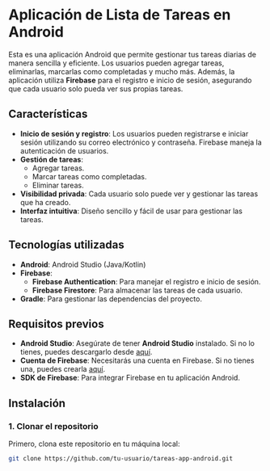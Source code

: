 # Aplicación de Lista de Tareas en Android

Esta es una aplicación Android que permite gestionar tus tareas diarias de manera sencilla y eficiente. Los usuarios pueden agregar tareas, eliminarlas, marcarlas como completadas y mucho más. Además, la aplicación utiliza **Firebase** para el registro e inicio de sesión, asegurando que cada usuario solo pueda ver sus propias tareas.

## Características

- **Inicio de sesión y registro**: Los usuarios pueden registrarse e iniciar sesión utilizando su correo electrónico y contraseña. Firebase maneja la autenticación de usuarios.
- **Gestión de tareas**:
  - Agregar tareas.
  - Marcar tareas como completadas.
  - Eliminar tareas.
- **Visibilidad privada**: Cada usuario solo puede ver y gestionar las tareas que ha creado.
- **Interfaz intuitiva**: Diseño sencillo y fácil de usar para gestionar las tareas.

## Tecnologías utilizadas

- **Android**: Android Studio (Java/Kotlin)
- **Firebase**:
  - **Firebase Authentication**: Para manejar el registro e inicio de sesión.
  - **Firebase Firestore**: Para almacenar las tareas de cada usuario.
- **Gradle**: Para gestionar las dependencias del proyecto.

## Requisitos previos

- **Android Studio**: Asegúrate de tener **Android Studio** instalado. Si no lo tienes, puedes descargarlo desde [aquí](https://developer.android.com/studio).
- **Cuenta de Firebase**: Necesitarás una cuenta en Firebase. Si no tienes una, puedes crearla [aquí](https://firebase.google.com/).
- **SDK de Firebase**: Para integrar Firebase en tu aplicación Android.

## Instalación

### 1. Clonar el repositorio

Primero, clona este repositorio en tu máquina local:

```bash
git clone https://github.com/tu-usuario/tareas-app-android.git
